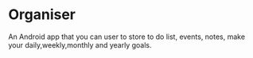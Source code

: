 # Organiser
An Android app that you can user to store to do list, events, notes, make your daily,weekly,monthly and yearly goals.
